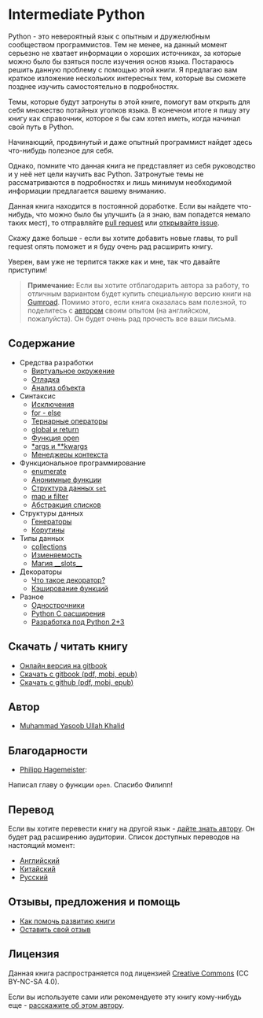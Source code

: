 # Intermediate Python

Python - это невероятный язык с опытным и дружелюбным сообществом программистов.
Тем не менее, на данный момент серьезно не хватает информации о хороших источниках,
за которые можно было бы взяться после изучения основ языка. Постараюсь решить данную
проблему с помощью этой книги. Я предлагаю вам краткое изложение нескольких
интересных тем, которые вы сможете позднее изучить самостоятельно в
подробностях.

Темы, которые будут затронуты в этой книге, помогут вам открыть для себя
множество потайных уголков языка. В конечном итоге я пишу эту книгу как
справочник, которое я бы сам хотел иметь, когда начинал свой путь в Python.

Начинающий, продвинутый и даже опытный программист найдет здесь что-нибудь
полезное для себя.

Однако, помните что данная книга не представляет из себя руководство и у неё
нет цели научить вас Python. Затронутые темы не рассматриваются в подробностях
и лишь минимум необходимой информации предлагается вашему вниманию.

Данная книга находится в постоянной доработке. Если вы найдете
что-нибудь, что можно было бы улучшить (а я знаю, вам попадется немало таких
мест), то отправляйте [pull request](https://github.com/lancelote/interpy-ru/pull/new/master)
или [открывайте issue](https://github.com/lancelote/interpy-ru/issues/new).

Скажу даже больше - если вы хотите добавить новые главы, то pull request опять
поможет и я буду очень рад расширить книгу.

Уверен, вам уже не терпится также как и мне, так что давайте приступим!

> **Примечание:** Если вы хотите отблагодарить автора за работу, то
отличным вариантом будет купить специальную версию книги на
[Gumroad](https://gum.co/intermediate_python). Помимо этого, если книга
оказалась вам полезной, то поделитесь с [автором](mailto:yasoob.khld@gmail.com)
своим опытом (на английском, пожалуйста). Он будет очень рад прочесть все
ваши письма.

## Содержание

- Средства разработки
  - [Виртуальное окружение](book/virtual_environment.md)
  - [Отладка](book/debugging.md)
  - [Анализ объекта](book/object_introspection.md)
- Синтаксис
  - [Исключения](book/exceptions.md)
  - [for - else](book/for_-_else.md)
  - [Тернарные операторы](book/ternary_operators.md)
  - [global и return](book/global_&_return.md)
  - [Функция open](book/open_function.md)
  - [\*args и \*\*kwargs](book/args_and_kwargs.md)
  - [Менеджеры контекста](book/context_managers.md)
- Функциональное программирование
  - [enumerate](book/enumerate.md)
  - [Анонимные функции](book/lambdas.md)
  - [Структура данных ``set``](book/set_-_data_structure.md)
  - [map и filter](book/map_filter.md)
  - [Абстракция списков](book/comprehensions.md)
- Структуры данных
  - [Генераторы](book/generators.md)
  - [Корутины](book/coroutines.md)
- Типы данных
  - [collections](book/collections.md)
  - [Изменяемость](book/mutation.md)
  - [Магия \_\_slots\_\_](book/__slots__magic.md)
- Декораторы
  - [Что такое декоратор?](book/decorators.md)
  - [Кэширование функций](book/function_caching.md)
- Разное
  - [Однострочники](book/one_liners.md)
  - [Python C расширения](book/python_c_extension.md)
  - [Разработка под Python 2+3](book/targeting_python_2_3.md)

## Скачать / читать книгу

 - [Онлайн версия на gitbook][1]
 - [Скачать с gitbook (pdf, mobi, epub)][3]
 - [Скачать с github (pdf, mobi, epub)][2]

## Автор

- [Muhammad Yasoob Ullah Khalid](https://github.com/yasoob)

## Благодарности

- [Philipp Hagemeister](https://github.com/phihag):

Написал главу о функции `open`. Спасибо Филипп!

## Перевод

Если вы хотите перевести книгу на другой язык - [дайте знать автору](mailto:yasoob.khld@gmail.com).
Он будет рад расширению аудитории. Список доступных переводов на настоящий
момент:

- [Английский](https://github.com/yasoob/intermediatePython)
- [Китайский](https://github.com/eastlakeside/interpy-zh)
- [Русский](https://github.com/lancelote/interpy-ru)

## Отзывы, предложения и помощь

 - [Как помочь развитию книги](CONTRIBUTING.md)
 - [Оставить свой отзыв](https://github.com/lancelote/interpy-ru/issues/new)

## Лицензия

Данная книга распространяется под лицензией
[Creative Commons](http://creativecommons.org/licenses/by-nc-sa/4.0/) (CC BY-NC-SA 4.0).

Если вы используете сами или рекомендуете эту книгу кому-нибудь еще - [расскажите об этом автору](mailto:yasoob.khld@gmail.com).

 [1]: https://lancelote.gitbooks.io/intermediate-python/content/
 [2]: https://github.com/lancelote/interpy-ru/releases/tag/v1.1.0
 [3]: https://www.gitbook.com/book/lancelote/intermediate-python/details
